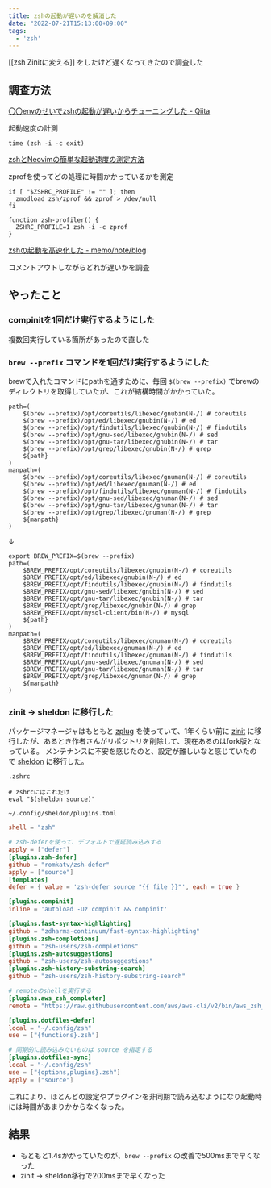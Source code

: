 ```yaml
---
title: zshの起動が遅いのを解消した
date: "2022-07-21T15:13:00+09:00"
tags:
  - 'zsh'
---
```


[[zsh Zinitに変える]] をしたけど遅くなってきたので調査した

## 調査方法

[〇〇envのせいでzshの起動が遅いからチューニングした - Qiita](https://qiita.com/Suzuki09/items/6c27a8a875cf94d981a4)

起動速度の計測

```shell
time (zsh -i -c exit)
```

[zshとNeovimの簡単な起動速度の測定方法](https://zenn.dev/yutakatay/articles/zsh-neovim-speedcheck)

zprofを使ってどの処理に時間かかっているかを測定

```shell:.zshrc
if [ "$ZSHRC_PROFILE" != "" ]; then
  zmodload zsh/zprof && zprof > /dev/null
fi

function zsh-profiler() {
  ZSHRC_PROFILE=1 zsh -i -c zprof
}
```

[zshの起動を高速化した - memo/note/blog](https://note.youyo.io/post/speed-up-zsh-startup/)

コメントアウトしながらどれが遅いかを調査

## やったこと

### compinitを1回だけ実行するようにした

複数回実行している箇所があったので直した

### `brew --prefix` コマンドを1回だけ実行するようにした

brewで入れたコマンドにpathを通すために、毎回 `$(brew --prefix)` でbrewのディレクトリを取得していたが、これが結構時間がかかっていた。

```shell
path=(
    $(brew --prefix)/opt/coreutils/libexec/gnubin(N-/) # coreutils
    $(brew --prefix)/opt/ed/libexec/gnubin(N-/) # ed
    $(brew --prefix)/opt/findutils/libexec/gnubin(N-/) # findutils
    $(brew --prefix)/opt/gnu-sed/libexec/gnubin(N-/) # sed
    $(brew --prefix)/opt/gnu-tar/libexec/gnubin(N-/) # tar
    $(brew --prefix)/opt/grep/libexec/gnubin(N-/) # grep
    ${path}
)
manpath=(
    $(brew --prefix)/opt/coreutils/libexec/gnuman(N-/) # coreutils
    $(brew --prefix)/opt/ed/libexec/gnuman(N-/) # ed
    $(brew --prefix)/opt/findutils/libexec/gnuman(N-/) # findutils
    $(brew --prefix)/opt/gnu-sed/libexec/gnuman(N-/) # sed
    $(brew --prefix)/opt/gnu-tar/libexec/gnuman(N-/) # tar
    $(brew --prefix)/opt/grep/libexec/gnuman(N-/) # grep
    ${manpath}
)
```

↓

```shell
export BREW_PREFIX=$(brew --prefix)
path=(
    $BREW_PREFIX/opt/coreutils/libexec/gnubin(N-/) # coreutils
    $BREW_PREFIX/opt/ed/libexec/gnubin(N-/) # ed
    $BREW_PREFIX/opt/findutils/libexec/gnubin(N-/) # findutils
    $BREW_PREFIX/opt/gnu-sed/libexec/gnubin(N-/) # sed
    $BREW_PREFIX/opt/gnu-tar/libexec/gnubin(N-/) # tar
    $BREW_PREFIX/opt/grep/libexec/gnubin(N-/) # grep
    $BREW_PREFIX/opt/mysql-client/bin(N-/) # mysql
    ${path}
)
manpath=(
    $BREW_PREFIX/opt/coreutils/libexec/gnuman(N-/) # coreutils
    $BREW_PREFIX/opt/ed/libexec/gnuman(N-/) # ed
    $BREW_PREFIX/opt/findutils/libexec/gnuman(N-/) # findutils
    $BREW_PREFIX/opt/gnu-sed/libexec/gnuman(N-/) # sed
    $BREW_PREFIX/opt/gnu-tar/libexec/gnuman(N-/) # tar
    $BREW_PREFIX/opt/grep/libexec/gnuman(N-/) # grep
    ${manpath}
)
```

### zinit -> sheldon に移行した

パッケージマネージャはもともと [zplug](https://github.com/zplug/zplug) を使っていて、1年くらい前に [zinit](https://github.com/zdharma-continuum/zinit) に移行したが、あるとき作者さんがリポジトリを削除して、現在あるのはfork版となっている。
メンテナンスに不安を感じたのと、設定が難しいなと感じていたので [sheldon](https://github.com/rossmacarthur/sheldon) に移行した。

`.zshrc`

```shell
# zshrcにはこれだけ
eval "$(sheldon source)"
```

`~/.config/sheldon/plugins.toml`

```toml
shell = "zsh"

# zsh-deferを使って、デフォルトで遅延読み込みする
apply = ["defer"]
[plugins.zsh-defer]
github = "romkatv/zsh-defer"
apply = ["source"]
[templates]
defer = { value = 'zsh-defer source "{{ file }}"', each = true }

[plugins.compinit]
inline = 'autoload -Uz compinit && compinit'

[plugins.fast-syntax-highlighting]
github = "zdharma-continuum/fast-syntax-highlighting"
[plugins.zsh-completions]
github = "zsh-users/zsh-completions"
[plugins.zsh-autosuggestions]
github = "zsh-users/zsh-autosuggestions"
[plugins.zsh-history-substring-search]
github = "zsh-users/zsh-history-substring-search"

# remoteのshellを実行する
[plugins.aws_zsh_completer]
remote = "https://raw.githubusercontent.com/aws/aws-cli/v2/bin/aws_zsh_completer.sh"

[plugins.dotfiles-defer]
local = "~/.config/zsh"
use = ["{functions}.zsh"]

# 同期的に読み込みたいものは source を指定する
[plugins.dotfiles-sync]
local = "~/.config/zsh"
use = ["{options,plugins}.zsh"]
apply = ["source"]
```

これにより、ほとんどの設定やプラグインを非同期で読み込むようになり起動時には時間があまりかからなくなった。

## 結果

- もともと1.4sかかっていたのが、`brew --prefix` の改善で500msまで早くなった
- zinit -> sheldon移行で200msまで早くなった
